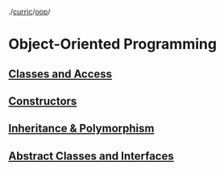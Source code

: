 ./[curric](/curric)/[oop](/curric/oop)/
# Object-Oriented Programming

## [Classes and Access](./class)

## [Constructors](./constructor)

## [Inheritance & Polymorphism](./inherit_poly)

## [Abstract Classes and Interfaces](./interface-abstract)
